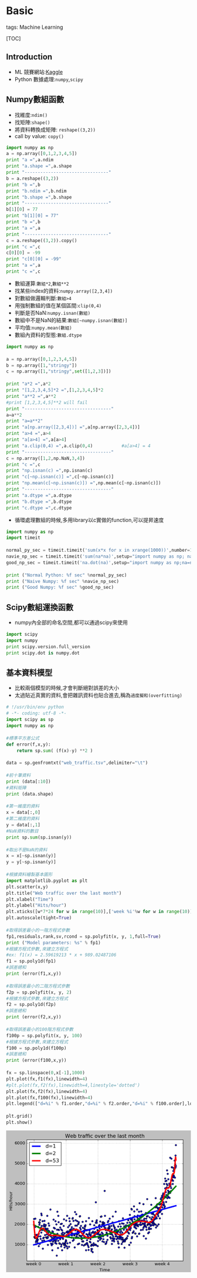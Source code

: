 # Basic

tags: Machine Learning

[TOC]

## Introduction

- ML 競賽網站:[Kaggle](https://www.kaggle.com)
- Python 數據處理:`numpy`,`scipy`

## Numpy數組函數

- 找維度:`ndim()`
- 找矩陣:`shape()`
- 將資料轉換成矩陣: `reshape((3,2))`
- call by value: `copy()`

``` python
import numpy as np
a = np.array([0,1,2,3,4,5])
print "a =",a.ndim
print "a.shape =",a.shape
print "--------------------------------"
b = a.reshape((3,2))
print "b =",b
print "b.ndim =",b.ndim
print "b.shape =",b.shape
print "--------------------------------"
b[1][0] = 77
print "b[1][0] = 77"
print "b =",b
print "a =",a
print "--------------------------------"
c = a.reshape((3,2)).copy()
print "c =",c
c[0][0] = -99
print "c[0][0] = -99"
print "a =",a
print "c =",c
```

- 數組運算:`數組*2`,`數組**2`
- 找某些index的資料:`numpy.array([2,3,4])`
- 對數組做邏輯判斷:`數組>4`
- 用強制數組的值在某個區間:`clip(0,4)`
- 判斷是否NaN:`numpy.isnan(數組)`
- 數組中不是NaN的結果:`數組[~numpy.isnan(數組)]`
- 平均值:`numpy.mean(數組)`
- 數組內資料的型態:`數組.dtype`

``` python
import numpy as np

a = np.array([0,1,2,3,4,5])
b = np.array([1,"stringy"])
c = np.array([1,"stringy",set([1,2,3])])

print "a*2 =",a*2
print "[1,2,3,4,5]*2 =",[1,2,3,4,5]*2
print "a**2 =",a**2
#print [1,2,3,4,5]**2 will fail
print "---------------------------------"
a=a**2
print "a=a**2"
print "a[np.array([2,3,4])] =",a[np.array([2,3,4])]
print "a>4 =",a>4
print "a[a>4] =",a[a>4]
print "a.clip(0,4) =",a.clip(0,4)           #a[a>4] = 4
print "---------------------------------"
c = np.array([1,2,np.NaN,3,4])
print "c =",c
print "np.isnan(c) =",np.isnan(c)
print "c[~np.isnan(c)] =",c[~np.isnan(c)]
print "np.mean(c[~np.isnan(c)]) =",np.mean(c[~np.isnan(c)])
print "---------------------------------"
print "a.dtype =",a.dtype
print "b.dtype =",b.dtype
print "c.dtype =",c.dtype
```

- 循環處理數組的時候,多用library以c實做的function,可以提昇速度

``` python
import numpy as np
import timeit

normal_py_sec = timeit.timeit('sum(x*x for x in xrange(1000))',number=10000)
navie_np_sec = timeit.timeit('sum(na*na)',setup="import numpy as np; na=np.arange(1000)",number=10000)
good_np_sec = timeit.timeit('na.dot(na)',setup="import numpy as np;na=np.arange(1000)",number=10000)

print ("Normal Python: %f sec" %normal_py_sec)
print ("Naive Numpy: %f sec" %navie_np_sec)
print ("Good Numpy: %f sec" %good_np_sec)
```

## Scipy數組運換函數

- numpy內全部的命名空間,都可以通過scipy來使用

``` python
import scipy
import numpy
print scipy.version.full_version
print scipy.dot is numpy.dot
```

## 基本資料模型

- 比較兩個模型的時候,才會判斷絕對誤差的大小
- 太過貼近真實的資料,會把雜訊資料也貼合進去,稱為`過度擬和(overfitting)`

``` python
# !/usr/bin/env python
# -*- coding: utf-8 -*-
import scipy as sp
import numpy as np

#標準平方差公式
def error(f,x,y):
    return sp.sum( (f(x)-y) **2 )

data = sp.genfromtxt("web_traffic.tsv",delimiter="\t")

#前十筆資料
print (data[:10])
#資料矩陣
print (data.shape)

#第一維度的資料
x = data[:,0]
#第二維度的資料
y = data[:,1]
#NaN資料的數目
print sp.sum(sp.isnan(y))

#取出不是NaN的資料
x = x[~sp.isnan(y)]
y = y[~sp.isnan(y)]

#根據資料繪製基本圖形
import matplotlib.pyplot as plt
plt.scatter(x,y)
plt.title("Web traffic over the last month")
plt.xlabel("Time")
plt.ylabel("Hits/hour")
plt.xticks([w*7*24 for w in range(10)],['week %i'%w for w in range(10)])
plt.autoscale(tight=True)

#取得誤差最小的一階方程式參數
fp1,residuals,rank,sv,rcond = sp.polyfit(x, y, 1,full=True)
print ("Model parameters: %s" % fp1)
#根據方程式參數,來建立方程式
#ex: f1(x) = 2.59619213 * x + 989.02487106
f1 = sp.poly1d(fp1)
#誤差總和
print (error(f1,x,y))

#取得誤差最小的二階方程式參數
f2p = sp.polyfit(x, y, 2)
#根據方程式參數,來建立方程式
f2 = sp.poly1d(f2p)
#誤差總和
print (error(f2,x,y))

#取得誤差最小的100階方程式參數
f100p = sp.polyfit(x, y, 100)
#根據方程式參數,來建立方程式
f100 = sp.poly1d(f100p)
#誤差總和
print (error(f100,x,y))

fx = sp.linspace(0,x[-1],1000)
plt.plot(fx,f1(fx),linewidth=4)
#plt.plot(fx,f2(fx),linewidth=4,linestyle='dotted')
plt.plot(fx,f2(fx),linewidth=4)
plt.plot(fx,f100(fx),linewidth=4)
plt.legend(["d=%i" % f1.order,"d=%i" % f2.order,"d=%i" % f100.order],loc="upper left")

plt.grid()
plt.show()
```

![Result](images/basic1.png)
